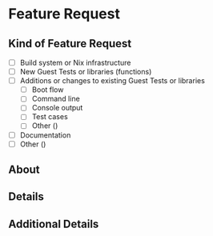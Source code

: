 # Feature Request

## Kind of Feature Request

- [ ] Build system or Nix infrastructure
- [ ] New Guest Tests or libraries (functions)
- [ ] Additions or changes to existing Guest Tests or libraries
  - [ ] Boot flow
  - [ ] Command line
  - [ ] Console output
  - [ ] Test cases
  - [ ] Other (<!-- Please specify! -->)
- [ ] Documentation
- [ ] Other (<!-- Please specify! -->)

## About

<!--
Please tell why you want to change or add something to the project and why it
is beneficial to have that change.
-->

## Details

<!--
Please provide details about your feature request. Depending on your selected
feature request kind, please include hardware and software conditions that need
to be met.
-->


## Additional Details

<!--
Did you try to add this already? Did you make progress? Where did you get stuck?
-->
